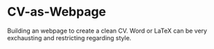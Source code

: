# CV-as-Webpage
Building an webpage to create a clean CV. Word or LaTeX can be very exchausting and restricting regarding style.
